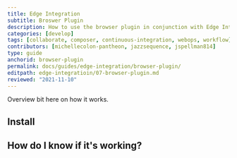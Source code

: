 ```yaml
---
title: Edge Integration
subtitle: Broswer Plugin
description: How to use the browser plugin in conjunction with Edge Integration.
categories: [develop]
tags: [collaborate, composer, continuous-integration, webops, workflow]
contributors: [michellecolon-pantheon, jazzsequence, jspellman814]
type: guide
anchorid: browser-plugin
permalink: docs/guides/edge-integration/browser-plugin/
editpath: edge-integratioin/07-browser-plugin.md
reviewed: "2021-11-10"
---
```


Overview bit here on how it works.

## Install



## How do I know if it's working?
